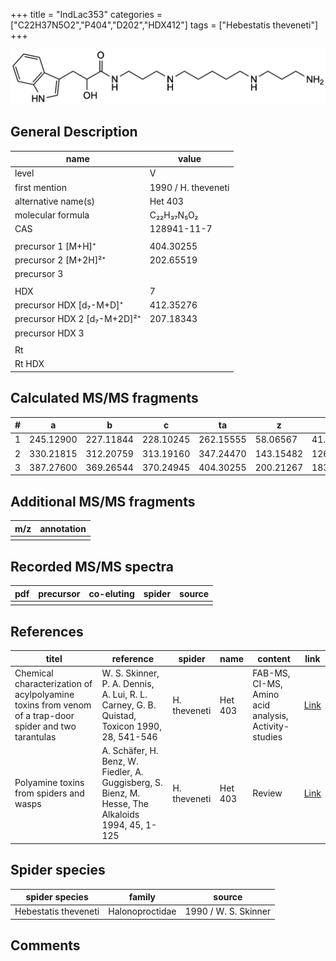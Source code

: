 +++
title = "IndLac353"
categories = ["C22H37N5O2","P404","D202","HDX412"]
tags = ["Hebestatis theveneti"]
+++

![](/img/IndLac353.png)

## General Description

| name                        | value               |
|-----------------------------|---------------------|
| level                       | V                   |
| first mention               | 1990 / H. theveneti |
| alternative name(s)         | Het 403             |
| molecular formula           | C₂₂H₃₇N₅O₂          |
| CAS                         | 128941-11-7         |
|                             |                     |
| precursor 1 [M+H]⁺          | 404.30255           |
| precursor 2 [M+2H]²⁺        | 202.65519           |
| precursor 3                 |                     |
|                             |                     |
| HDX                         | 7                   |
| precursor HDX   [d₇-M+D]⁺   | 412.35276           |
| precursor HDX 2 [d₇-M+2D]²⁺ | 207.18343           |
| precursor HDX 3             |                     |
|                             |                     |
| Rt                          |                     |
| Rt HDX                      |                     |

## Calculated MS/MS fragments

| # | a         | b         | c         | ta        | z         | y         | tz        |
|---|-----------|-----------|-----------|-----------|-----------|-----------|-----------|
| 1 | 245.12900 | 227.11844 | 228.10245 | 262.15555 | 58.06567  | 41.03912  | 75.09222  |
| 2 | 330.21815 | 312.20759 | 313.19160 | 347.24470 | 143.15482 | 126.12827 | 160.18137 |
| 3 | 387.27600 | 369.26544 | 370.24945 | 404.30255 | 200.21267 | 183.18612 | 217.23922 |

## Additional MS/MS fragments

| m/z       | annotation |
|-----------|------------|
|           |            |

## Recorded MS/MS spectra

| pdf | precursor | co-eluting | spider    | source                              |
|-----|-----------|------------|-----------|-------------------------------------|
|     |           |            |           |                                     |

## References

| titel                                                                                                 | reference                                                                                         | spider       | name    | content                                              | link                                                                        |
|-------------------------------------------------------------------------------------------------------|---------------------------------------------------------------------------------------------------|--------------|---------|------------------------------------------------------|-----------------------------------------------------------------------------|
| Chemical characterization of acylpolyamine toxins from venom of a trap-door spider and two tarantulas | W. S. Skinner, P. A. Dennis, A. Lui, R. L. Carney, G. B. Quistad, Toxicon 1990, 28, 541-546       | H. theveneti | Het 403 | FAB-MS, CI-MS, Amino acid analysis, Activity-studies | [Link](https://www.sciencedirect.com/science/article/pii/004101019090298L)  |
| Polyamine toxins from spiders and wasps                                                               | A. Schäfer, H. Benz, W. Fiedler, A. Guggisberg, S. Bienz, M. Hesse, The Alkaloids 1994, 45, 1-125 | H. theveneti | Het 403 | Review                                               | [Link](https://www.sciencedirect.com/science/article/pii/S009995980860276X) |

## Spider species

| spider species       | family          | source               |
|----------------------|-----------------|----------------------|
| Hebestatis theveneti | Halonoproctidae | 1990 / W. S. Skinner |

## Comments